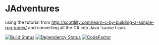 # JAdventures
using the tutorial from http://scottlilly.com/learn-c-by-building-a-simple-rpg-index/ and converting all the C# into Java 'cause I can.

[![Build Status](https://travis-ci.org/tehguy/C-RPG-To-Java.svg?branch=master)](https://travis-ci.org/tehguy/C-RPG-To-Java) [![Dependency Status](https://www.versioneye.com/user/projects/59112856da0c250046bc29cb/badge.svg?style=flat-square)](https://www.versioneye.com/user/projects/59112856da0c250046bc29cb) [![CodeFactor](https://www.codefactor.io/repository/github/tehguy/c-rpg-to-java/badge)](https://www.codefactor.io/repository/github/tehguy/c-rpg-to-java)

